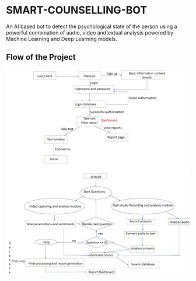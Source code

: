 # SMART-COUNSELLING-BOT

An AI based bot to detect the psychological state of the person  using a powerful combination of audio, video andtextual analysis powered by Machine Learning and Deep Learning models.

## Flow of the Project
![flow1](snapshots/flow1.jpg)
![flow2](snapshots/flow2.jpg)
